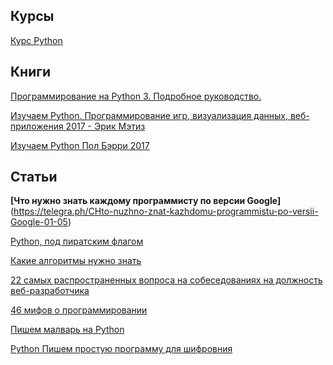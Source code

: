 
<h2>Курсы</h2>

[Курс Python](https://cloud.mail.ru/public/AhR9/6yxj8XRJA)

<h2>Книги</h2>

[Программирование на Python 3. Подробное руководство.](https://github.com/CerberusIncorporated/study/blob/master/%D0%9F%D1%80%D0%BE%D0%B3%D1%80%D0%B0%D0%BC%D0%BC%D0%B8%D1%80%D0%BE%D0%B2%D0%B0%D0%BD%D0%B8%D0%B5/Summerfield-Programming_in_Python_3.RUS%40bzd_channel.djvu)

[Изучаем Python. Программирование игр, визуализация данных, веб-приложения 2017 - Эрик Мэтиз](https://github.com/CerberusIncorporated/study/blob/master/%D0%9F%D1%80%D0%BE%D0%B3%D1%80%D0%B0%D0%BC%D0%BC%D0%B8%D1%80%D0%BE%D0%B2%D0%B0%D0%BD%D0%B8%D0%B5/%D0%98%D0%B7%D1%83%D1%87%D0%B0%D0%B5%D0%BC%20Python.%20%D0%9F%D1%80%D0%BE%D0%B3%D1%80%D0%B0%D0%BC%D0%BC%D0%B8%D1%80%D0%BE%D0%B2%D0%B0%D0%BD%D0%B8%D0%B5%20%D0%B8%D0%B3%D1%80%2C%20%D0%B2%D0%B8%D0%B7%D1%83%D0%B0%D0%BB%D0%B8%D0%B7%D0%B0%D1%86%D0%B8%D1%8F%20%D0%B4%D0%B0%D0%BD%D0%BD%D1%8B%D1%85%2C%20%D0%B2%D0%B5%D0%B1-%D0%BF%D1%80%D0%B8%D0%BB%D0%BE%D0%B6%D0%B5%D0%BD%D0%B8%D1%8F.pdf)

[Изучаем Python Пол Бэрри 2017](https://github.com/CerberusIncorporated/study/blob/master/%D0%9F%D1%80%D0%BE%D0%B3%D1%80%D0%B0%D0%BC%D0%BC%D0%B8%D1%80%D0%BE%D0%B2%D0%B0%D0%BD%D0%B8%D0%B5/izuchaem-programmirovanie-na-python%40bzd_channel.pdf)


<h2>Статьи</h2>

**[Что нужно знать каждому программисту по версии Google]**(https://telegra.ph/CHto-nuzhno-znat-kazhdomu-programmistu-po-versii-Google-01-05)

[Python, под пиратским флагом](https://telegra.ph/Python-pod-piratskim-flagom-01-07)

[Какие алгоритмы нужно знать](https://telegra.ph/Kakie-algoritmy-nuzhno-znat-chtoby-stat-horoshim-programmistom-01-06)

[22 самых распространенных вопроса на собеседованиях на должность веб-разработчика](https://telegra.ph/22-samyh-rasprostranennyh-voprosa-na-sobesedovaniyah-na-dolzhnost-veb-razrabotchika-04-15)

[46 мифов о программировании](https://telegra.ph/46-mifov-o-programmirovanii-03-29)

[Пишем малварь на Python](https://telegra.ph/Pishem-malvar-na-Python-04-08)

[Python Пишем простую программу для шифровния](https://telegra.ph/Python-Pishem-prostuyu-programmu-dlya-shifrovniya-12-24)
